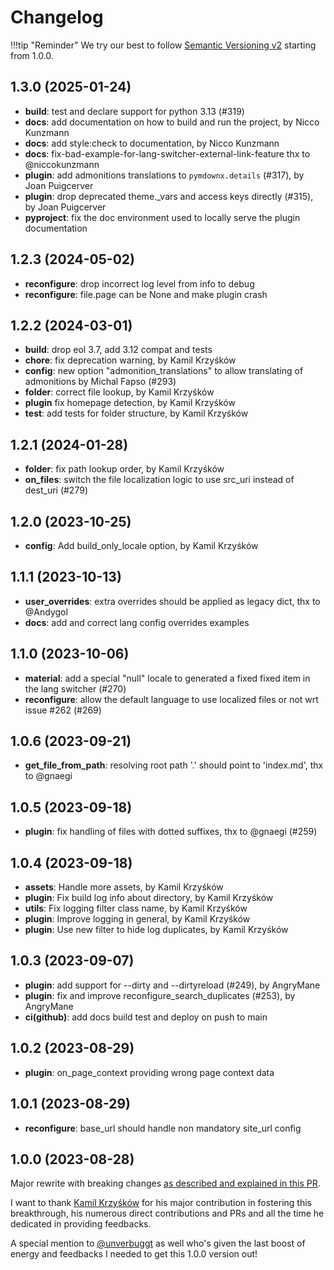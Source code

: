 # Changelog

!!!tip "Reminder"
    We try our best to follow [Semantic Versioning v2](https://semver.org/) starting from 1.0.0.

## 1.3.0 (2025-01-24)

- **build**: test and declare support for python 3.13 (#319)
- **docs**: add documentation on how to build and run the project, by Nicco Kunzmann
- **docs**: add style:check to documentation, by Nicco Kunzmann
- **docs**: fix-bad-example-for-lang-switcher-external-link-feature thx to @niccokunzmann
- **plugin**: add admonitions translations to `pymdownx.details` (#317), by Joan Puigcerver
- **plugin**: drop deprecated theme._vars and access keys directly (#315), by Joan Puigcerver
- **pyproject**: fix the doc environment used to locally serve the plugin documentation

## 1.2.3 (2024-05-02)

- **reconfigure**: drop incorrect log level from info to debug
- **reconfigure**: file.page can be None and make plugin crash

## 1.2.2 (2024-03-01)

- **build**: drop eol 3.7, add 3.12 compat and tests
- **chore**: fix deprecation warning, by Kamil Krzyśków
- **config**: new option "admonition_translations" to allow translating of admonitions by Michal Fapso (#293)
- **folder**: correct file lookup, by Kamil Krzyśków
- **plugin** fix homepage detection, by Kamil Krzyśków
- **test**: add tests for folder structure, by Kamil Krzyśków

## 1.2.1 (2024-01-28)

- **folder**: fix path lookup order, by Kamil Krzyśków
- **on_files**: switch the file localization logic to use src_uri instead of dest_uri (#279)

## 1.2.0 (2023-10-25)

- **config**: Add build_only_locale option, by Kamil Krzyśków

## 1.1.1 (2023-10-13)

- **user_overrides**: extra overrides should be applied as legacy dict, thx to @Andygol
- **docs**: add and correct lang config overrides examples

## 1.1.0 (2023-10-06)

- **material**: add a special "null" locale to generated a fixed fixed item in the lang switcher (#270)
- **reconfigure**: allow the default language to use localized files or not wrt issue #262 (#269)

## 1.0.6 (2023-09-21)

- **get_file_from_path**: resolving root path '.' should point to 'index.md', thx to @gnaegi

## 1.0.5 (2023-09-18)

- **plugin**: fix handling of files with dotted suffixes, thx to @gnaegi (#259)

## 1.0.4 (2023-09-18)

- **assets**: Handle more assets, by Kamil Krzyśków
- **plugin**: Fix build log info about directory, by Kamil Krzyśków
- **utils**: Fix logging filter class name, by Kamil Krzyśków
- **plugin**: Improve logging in general, by Kamil Krzyśków
- **plugin**: Use new filter to hide log duplicates, by Kamil Krzyśków

## 1.0.3 (2023-09-07)

- **plugin**: add support for --dirty and --dirtyreload (#249), by AngryMane
- **plugin**:  fix and improve reconfigure_search_duplicates (#253), by AngryMane
- **ci(github)**: add docs build test and deploy on push to main

## 1.0.2 (2023-08-29)

- **plugin**: on_page_context providing wrong page context data

## 1.0.1 (2023-08-29)

- **reconfigure**: base_url should handle non mandatory site_url config

## 1.0.0 (2023-08-28)

Major rewrite with breaking changes [as described and explained in this PR](https://github.com/ultrabug/mkdocs-static-i18n/pull/216).

I want to thank [Kamil Krzyśków](https://github.com/kamilkrzyskow) for his major contribution in fostering this breakthrough, his numerous direct contributions and PRs and all the time he dedicated in providing feedbacks.

A special mention to [@unverbuggt](https://github.com/unverbuggt) as well who's given the last boost of energy and feedbacks I needed to get this 1.0.0 version out!